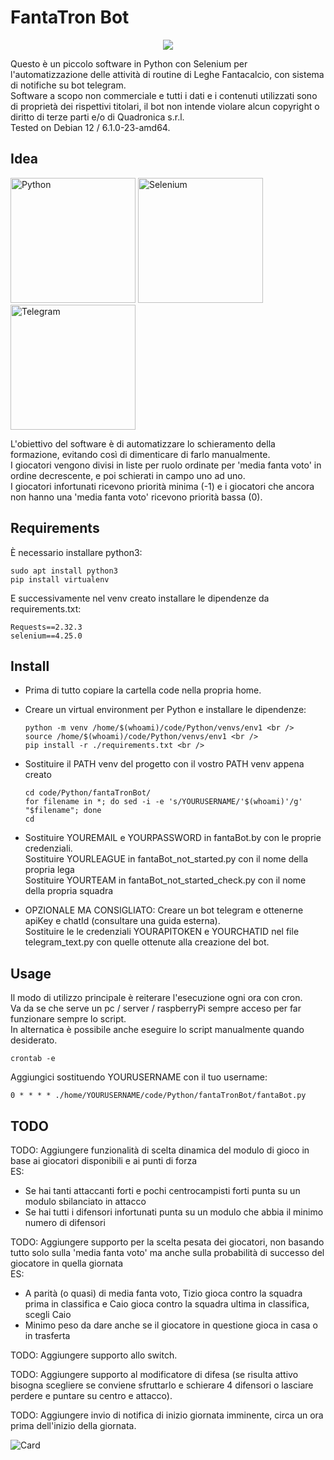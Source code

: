 # FantaTron Bot

<p align="center">
  <img src="https://github.com/user-attachments/assets/b512b5a5-d089-4b0b-aae8-48a30ab4972f">
</p>

Questo è un piccolo software in Python con Selenium per l'automatizzazione delle attività di routine di Leghe Fantacalcio, con sistema di notifiche su bot telegram. <br />
Software a scopo non commerciale e tutti i dati e i contenuti utilizzati sono di proprietà dei rispettivi titolari, il bot non intende violare alcun copyright o diritto di terze parti e/o di Quadronica s.r.l. <br />
Tested on Debian 12 / 6.1.0-23-amd64. <br />

## Idea
<div class="row" >
<img height="200" width="200" alt="Python" src="https://github.com/user-attachments/assets/32eaba02-6799-4ba1-a1bb-c34e3b87e8b4">
<img height="200" width="200" alt="Selenium" src="https://github.com/user-attachments/assets/274f5ff8-c77a-4264-afc0-ad7f243c617c">
<img height="200" width="200" alt="Telegram" src="https://github.com/user-attachments/assets/3e5e6669-a905-4f0a-b3fe-27182e7618e0">
</div>

L'obiettivo del software è di automatizzare lo schieramento della formazione, evitando così di dimenticare di farlo manualmente. <br />
I giocatori vengono divisi in liste per ruolo ordinate per 'media fanta voto' in ordine decrescente, e poi schierati in campo uno ad uno. <br />
I giocatori infortunati ricevono priorità minima (-1) e i giocatori che ancora non hanno una 'media fanta voto' ricevono priorità bassa (0). <br />

## Requirements
È necessario installare python3: <br />

    sudo apt install python3
    pip install virtualenv

E successivamente nel venv creato installare le dipendenze da requirements.txt: <br />

    Requests==2.32.3
    selenium==4.25.0

## Install
* Prima di tutto copiare la cartella code nella propria home. <br />

* Creare un virtual environment per Python e installare le dipendenze: <br />
  
      python -m venv /home/$(whoami)/code/Python/venvs/env1 <br />
      source /home/$(whoami)/code/Python/venvs/env1 <br /> 
      pip install -r ./requirements.txt <br />

* Sostituire il PATH venv del progetto con il vostro PATH venv appena creato <br />

      cd code/Python/fantaTronBot/
      for filename in *; do sed -i -e 's/YOURUSERNAME/'$(whoami)'/g' "$filename"; done
      cd

* Sostituire YOUREMAIL e YOURPASSWORD in fantaBot.by con le proprie credenziali. <br />
Sostituire YOURLEAGUE in fantaBot_not_started.py con il nome della propria lega <br />
Sostituire YOURTEAM in fantaBot_not_started_check.py con il nome della propria squadra <br />

* OPZIONALE MA CONSIGLIATO: Creare un bot telegram e ottenerne apiKey e chatId (consultare una guida esterna). <br />
  Sostituire le le credenziali YOURAPITOKEN e YOURCHATID nel file telegram_text.py con quelle ottenute alla creazione del bot.

## Usage
Il modo di utilizzo principale è reiterare l'esecuzione ogni ora con cron. <br />
Va da se che serve un pc / server / raspberryPi sempre acceso per far funzionare sempre lo script. <br />
In alternatica è possibile anche eseguire lo script manualmente quando desiderato. <br />

    crontab -e

Aggiungici sostituendo YOURUSERNAME con il tuo username:

    0 * * * * ./home/YOURUSERNAME/code/Python/fantaTronBot/fantaBot.py


## TODO
TODO: Aggiungere funzionalità di scelta dinamica del modulo di gioco in base ai giocatori disponibili e ai punti di forza <br />
  ES: <br />
  - Se hai tanti attaccanti forti e pochi centrocampisti forti punta su un modulo sbilanciato in attacco <br />
  - Se hai tutti i difensori infortunati punta su un modulo che abbia il minimo numero di difensori <br />
  
TODO: Aggiungere supporto per la scelta pesata dei giocatori, non basando tutto solo sulla 'media fanta voto' ma anche sulla probabilità di successo del giocatore in quella giornata <br />
  ES: <br />
  - A parità (o quasi) di media fanta voto, Tizio gioca contro la squadra prima in classifica e Caio gioca contro la squadra ultima in classifica, scegli Caio <br />
  - Minimo peso da dare anche se il giocatore in questione gioca in casa o in trasferta <br />
  
TODO: Aggiungere supporto allo switch. <br />

TODO: Aggiungere supporto al modificatore di difesa (se risulta attivo bisogna scegliere se conviene sfruttarlo e schierare 4 difensori o lasciare perdere e puntare su centro e attacco). <br />

TODO: Aggiungere invio di notifica di inizio giornata imminente, circa un ora prima dell'inizio della giornata. <br />

![Card](https://github.com/user-attachments/assets/8082c544-cf53-4008-8f1f-dd98b1367bb4)
